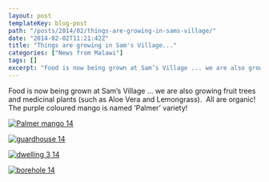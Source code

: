 ```yaml
---
layout: post
templateKey: blog-post
path: "/posts/2014/02/things-are-growing-in-sams-village/"
date: "2014-02-02T11:21:42Z"
title: "Things are growing in Sam's Village..."
categories: ["News from Malawi"]
tags: []
excerpt: "Food is now being grown at Sam’s Village ... we are also growing fruit trees and medicinal plants (..."
---
```


Food is now being grown at Sam’s Village ... we are also growing fruit trees and medicinal plants (such as Aloe Vera and Lemongrass).  All are organic!  The purple coloured mango is named ‘Palmer’ variety!

[![Palmer mango 14](https://www.africanvision.org.uk/africa-vision-news/wp-content/uploads/2014/02/Palmer-mango-14-300x225.jpg)](https://www.africanvision.org.uk/africa-vision-news/wp-content/uploads/2014/02/Palmer-mango-14.jpg)

[![guardhouse 14](https://www.africanvision.org.uk/africa-vision-news/wp-content/uploads/2014/02/guardhouse-14-300x225.jpg)](https://www.africanvision.org.uk/africa-vision-news/wp-content/uploads/2014/02/guardhouse-14.jpg)

[![dwelling 3 14](https://www.africanvision.org.uk/africa-vision-news/wp-content/uploads/2014/02/dwelling-3-14-300x225.jpg)](https://www.africanvision.org.uk/africa-vision-news/wp-content/uploads/2014/02/dwelling-3-14.jpg)

[![borehole 14](https://www.africanvision.org.uk/africa-vision-news/wp-content/uploads/2014/02/borehole-14-300x225.jpg)](https://www.africanvision.org.uk/africa-vision-news/wp-content/uploads/2014/02/borehole-14.jpg)